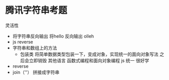 # 腾讯字符串考题
灵活性
- 将字符串反向输出
将hello 反向输出 olleh
- js reverse
- 字符串和数组上的方法
  - 包装类
    将简单数据类型包装一下，变成对象，实现统一的面向对象写法
    之后会立即销毁
    其他语言 函数式编程和面向对象编程
    js 统一 很好学
- reverse 
- join（''） 拼接成字符串